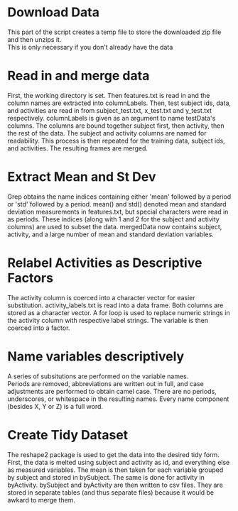 # Download Data

This part of the script creates a temp file to store the downloaded zip file and then unzips it.  
This is only necessary if you don't already have the data

# Read in and merge data

First, the working directory is set.  Then features.txt is read in and the column names are extracted into columnLabels.
Then, test subject ids, data, and activities are read in from subject_test.txt, x_test.txt and y_test.txt respectively.
columnLabels is given as an argument to name testData's columns.
The columns are bound together subject first, then activity, then the rest of the data.
The subject and activity columns are named for readability.
This process is then repeated for the training data, subject ids, and activities.  The resulting frames are merged.

# Extract Mean and St Dev

Grep obtains the name indices containing either 'mean' followed by a period or 'std' followed by a period.
mean() and std() denoted mean and standard deviation measurements in features.txt, but special characters were read in as periods.
These indices (along with 1 and 2 for the subject and activity columns) are used to subset the data.
mergedData now contains subject, activity, and a large number of mean and standard deviation variables.

# Relabel Activities as Descriptive Factors

The activity column is coerced into a character vector for easier substitution.
activity_labels.txt is read into a data frame.  Both columns are stored as a character vector.
A for loop is used to replace numeric strings in the activity column with respective label strings.
The variable is then coerced into a factor.

# Name variables descriptively

A series of subsitutions are performed on the variable names.  
Periods are removed, abbreviations are written out in full, and case adjustments are performed to obtain camel case.
There are no periods, underscores, or whitespace in the resulting names.  Every name component (besides X, Y or Z) is a full word.

# Create Tidy Dataset

The reshape2 package is used to get the data into the desired tidy form.
First, the data is melted using subject and activity as id, and everything else as measured variables.
The mean is then taken for each variable grouped by subject and stored in bySubject.  The same is done for activity in byActivity.
bySubject and byActivity are then written to csv files.  They are stored in separate tables (and thus separate files) because it would be awkard to merge them.



